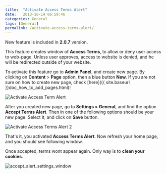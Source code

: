 ```yaml
---
title:  "Activate Access Terms Alert"
date:   2013-10-14 06:59:46
categories: General
tags: [General]
permalink: /activate-access-terms-alert/
---
```

New feature is included in **2.0.7** version.

This feature creates window of **Access Terms**, to allow or deny user access to web-page. Unless user approves, access to website is denied, and he will be redirected outside of your website.

To activate this feature go to **Admin Panel**, and create new page. By clicking on **Content** > **Page** option, then a blue button **New**. If you are not sure on how to create new page, check [here]({{ site.baseurl }}doc_how_to_add_pages.html)!

![Activate Access Term Alert](http://i1.wp.com/open-classifieds.com/wp-content/uploads/2013/10/Activate-Access-Term-Alert.png)

After you created new page, go to **Settings > General**, and find the option **Accept Terms Alert**. Then in one of the following options should be your new page. Select it, and click on **Save** button.

![Activate Access Terms Alert 2](http://open-classifieds.com/wp-content/uploads/2013/10/Activate-Access-Terms-Alert-2.png) 

That's it, you activated **Access Terms Alert**. Now refresh your home page, and you should see following window.

Once accepted, terms wont appear again. Only way is to **clean your cookies**.

![accept_alert_settings_window](http://open-classifieds.com/wp-content/uploads/2013/10/accept_alert_settings_window-1024x489.png)


